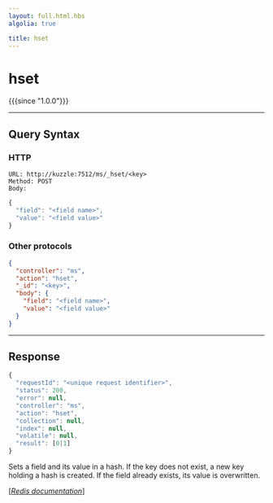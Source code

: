 ```yaml
---
layout: full.html.hbs
algolia: true

title: hset
---
```


# hset

{{{since "1.0.0"}}}



---

## Query Syntax

### HTTP

```http
URL: http://kuzzle:7512/ms/_hset/<key>
Method: POST  
Body:
```


```js
{
  "field": "<field name>",
  "value": "<field value>"
}
```



### Other protocols


```json
{
  "controller": "ms",
  "action": "hset",
  "_id": "<key>",
  "body": {
    "field": "<field name>",
    "value": "<field value>"
  }
}
```

---

## Response

```javascript
{
  "requestId": "<unique request identifier>",
  "status": 200,
  "error": null,
  "controller": "ms",
  "action": "hset",
  "collection": null,
  "index": null,
  "volatile": null,
  "result": [0|1]
}
```

Sets a field and its value in a hash. If the key does not exist, a new key holding a hash is created. If the field already exists, its value is overwritten.

[[_Redis documentation_]](https://redis.io/commands/hset)
